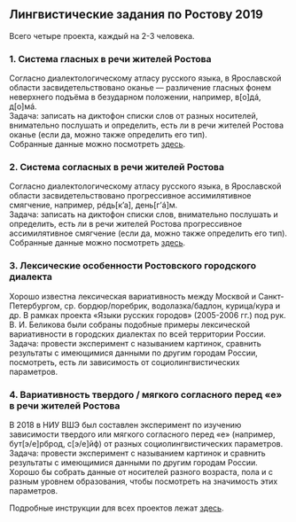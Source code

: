 ## Лингвистические задания по Ростову 2019

Всего четыре проекта, каждый на 2-3 человека.

### 1. Система гласных в речи жителей Ростова

Согласно диалектологическому атласу русского языка, в Ярославской области засвидетельствовано оканье — различение гласных фонем неверхнего подъёма в безударном положении, например, в[о]дá, д[о]мá.  
Задача: записать на диктофон списки слов от разных носителей, внимательно послушать и определить, есть ли в речи жителей Ростова оканье (если да, можно также определить его тип).  
Собранные данные можно посмотреть [здесь](https://vastry.ru/studies/bc7316929fe1545bf0b98d114ee3ecb8).

### 2. Система согласных в речи жителей Ростова

Согласно диалектологическому атласу русского языка, в Ярославской области засвидетельствовано прогрессивное ассимилятивное смягчение, например, рéдь[к’а], день[г’á]м.  
Задача: записать на диктофон списки слов, внимательно послушать и определить, есть ли в речи жителей Ростова прогрессивное ассимилятивное смягчение (если да, можно также определить его тип).  
Собранные данные можно посмотреть [здесь](https://vastry.ru/studies/490640b43519c77281cb2f8471e61a71).

### 3. Лексические особенности Ростовского городского диалекта

Хорошо известна лексическая вариативность между Москвой и Санкт-Петербургом, ср.  бордюр/поребрик, водолазка/бадлон, курица/кура и др. В рамках проекта «Языки русских городов» (2005-2006 гг.) под рук. В. И. Беликова были собраны подобные примеры лексической вариативности в городских диалектах по всей территории России.  
Задача: провести эксперимент с называнием картинок, сравнить результаты с имеющимися данными по другим городам России, посмотреть, есть ли зависимость от социолингвистических параметров.

### 4. Вариативность твердого / мягкого согласного перед «е» в речи жителей Ростова

В 2018 в НИУ ВШЭ был составлен эксперимент по изучению зависимости твердого или мягкого согласного перед «е» (например, бут[э/e]рброд, с[э/e]йф) от разных социолингвистических параметров.  
Задача: провести эксперимент с называнием картинок и сравнить результаты с имеющимися данными по другим городам России. Хорошо бы собрать данные от носителей разного возраста, пола и с разным уровнем образования, чтобы посмотреть на значимость этих параметров.


Подробные инструкции для всех проектов лежат [здесь]().
